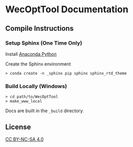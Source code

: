 # WecOptTool Documentation

## Compile Instructions

### Setup Sphinx (One Time Only)

Install [Anaconda Python](https://www.anaconda.com/distribution/)

Create the Sphinx environment

```
> conda create -n _sphinx pip sphinx sphinx_rtd_theme
```

### Build Locally (Windows)

```
> cd path/to/WecOptTool
> make_www_local
```

Docs are built in the `_build` directory.

## License

[CC BY-NC-SA 4.0](https://creativecommons.org/licenses/by-nc-sa/4.0/)

